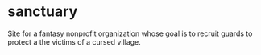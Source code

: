 # sanctuary
Site for a fantasy nonprofit organization whose goal is to recruit guards to protect a the victims of a cursed village.
